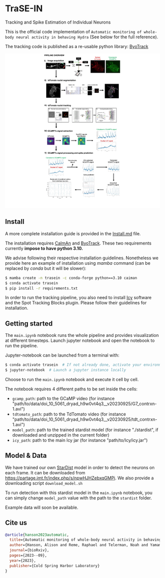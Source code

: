 # TraSE-IN

Tracking and Spike Estimation of Individual Neurons

This is the official code implementation of `Automatic monitoring of whole-body neural activity in behaving Hydra` (See below for the full reference).

The tracking code is published as a re-usable python library: [ByoTrack](https://github.com/raphaelreme/byotrack)

![pipeline](pipeline.jpeg)

## Install

A more complete installation guide is provided in the [Install.md](https://github.com/raphaelreme/trase-in/blob/main/Install.md) file.

The installation requires [CaImAn](https://github.com/flatironinstitute/CaImAn) and [ByoTrack](https://github.com/raphaelreme/byotrack). These two requirements currently **impose to have python 3.10.**

We advise following their respective installation guidelines. Nonetheless we provide here an example of installation using *mamba* command (can be replaced by *conda* but it will be slower):

```bash
$ mamba create -n trasein -c conda-forge python==3.10 caiman
$ conda activate trasein
$ pip install -r requirements.txt
```

In order to run the tracking pipeline, you also need to install [Icy](https://icy.bioimageanalysis.org/) software and the Spot Tracking Blocks plugin. Please follow their guidelines for installation.

## Getting started

The `main.ipynb` notebook runs the whole pipeline and provides visualization at different timesteps. Launch jupyter notebook and open the notebook to run the pipeline.

Jupyter-notebook can be launched from a terminal with:
```bash
$ conda activate trasein  # If not already done, activate your environment with conda/mamba
$ jupyter-notebook  # Launch a jupyter instance locally
```

Choose to run the `main.ipynb` notebook and execute it cell by cell.

The notebook requires 4 different paths to be set inside the cells:
- `gcamp_path`: path to the GCaMP video (for instance "path/to/data/doi_10_5061_dryad_h9w0vt4q3__v20230925/G7_contrxn-1.avi")
- `tdtomato_path`: path to the TdTomato video (for instance "path/to/data/doi_10_5061_dryad_h9w0vt4q3__v20230925/tdt_contrxn-1.avi")
- `model_path`: path to the trained stardist model (for instance "./stardist", if downloaded and unzipped in the current folder)
- `icy_path`: path to the main Icy jar (for instance "path/to/Icy/icy.jar")

## Model & Data

We have trained our own [StarDist](https://github.com/stardist/stardist) model in order to detect the neurons on each frame.
It can be downloaded from https://partage.imt.fr/index.php/s/npwHJHZebxqGMPi. We also provide a downloading script `download_model.sh`

To run detection with this stardist model in the `main.ipynb` notebook, you can simply change `model_path` value with the path to the `stardist` folder.

Example data will soon be available.


## Cite us

```bibtex
@article{hanson2023automatic,
  title={Automatic monitoring of whole-body neural activity in behaving Hydra},
  author={Hanson, Alison and Reme, Raphael and Telerman, Noah and Yamamoto, Wataru and Olivo-Marin, Jean-Christophe and Lagache, Thibault and Yuste, Rafael},
  journal={bioRxiv},
  pages={2023--09},
  year={2023},
  publisher={Cold Spring Harbor Laboratory}
}
```